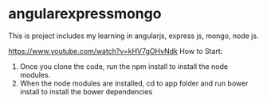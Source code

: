 # angularexpressmongo
This is project includes my learning in angularjs, express js, mongo, node js.

https://www.youtube.com/watch?v=kHV7gOHvNdk
How to Start:
1. Once you clone the code, run the npm install to install the node modules.
2. When the node modules are installed, cd to app folder and run bower install to install the bower dependencies